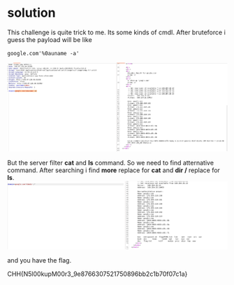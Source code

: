 # solution

This challenge is quite trick to me. Its some kinds of cmdI. After bruteforce i guess the payload will be like

```
google.com'%0auname -a'
```

![alt text](image.png)<br>

But the server filter **cat** and **ls** command. So we need to find atternative command. After searching i find **more** replace for **cat** and **dir /** replace for **ls**.
![alt text](image-1.png)<br>

and you have the flag.

CHH{N5l00kupM00r3_9e8766307521750896bb2c1b70f07c1a}
